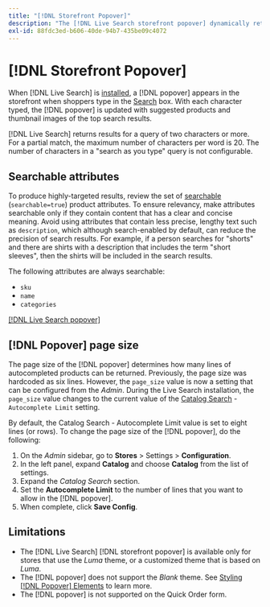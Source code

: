 ```yaml
---
title: "[!DNL Storefront Popover]"
description: "The [!DNL Live Search storefront popover] dynamically returns suggested products and thumbnails."
exl-id: 88fdc3ed-b606-40de-94b7-435be09c4072
---
```

# [!DNL Storefront Popover]

When [!DNL Live Search] is [installed](install.md), a [!DNL popover] appears in the storefront when shoppers type in the [Search](https://experienceleague.adobe.com/docs/commerce-admin/catalog/catalog/search/search.html#quick-search) box. With each character typed, the [!DNL popover] is updated with suggested products and thumbnail images of the top search results.

[!DNL Live Search] returns results for a query of two characters or more. For a partial match, the maximum number of characters per word is 20. The number of characters in a "search as you type" query is not configurable.

## Searchable attributes

To produce highly-targeted results, review the set of [searchable](https://experienceleague.adobe.com/docs/commerce-admin/catalog/product-attributes/product-attributes.html) (`searchable=true`) product attributes. To ensure relevancy, make attributes searchable only if they contain content that has a clear and concise meaning. Avoid using attributes that contain less precise, lengthy text such as `description`, which although search-enabled by default, can reduce the precision of search results. For example, if a person searches for "shorts" and there are shirts with a description that includes the term "short sleeves", then the shirts will be included in the search results.

The following attributes are always searchable:

* `sku`
* `name`
* `categories`

[[!DNL Live Search popover]](assets/storefront-search-as-you-type.png)

## [!DNL Popover] page size

The page size of the [!DNL popover] determines how many lines of autocompleted products can be returned. Previously, the page size was hardcoded as six lines. However, the `page_size` value is now a setting that can be configured from the *Admin*. During the Live Search installation, the `page_size` value changes to the current value of the [Catalog Search](https://experienceleague.adobe.com/docs/commerce-admin/config/catalog/catalog.html) - `Autocomplete Limit` setting.

 By default, the Catalog Search - Autocomplete Limit value is set to eight lines (or rows). To change the page size of the [!DNL popover], do the following:

1. On the *Admin* sidebar, go to **Stores** > Settings > **Configuration**.
1. In the left panel, expand **Catalog** and choose **Catalog** from the list of settings.
1. Expand the *Catalog Search* section.
1. Set the **Autocomplete Limit** to the number of lines that you want to allow in the [!DNL popover].
1. When complete, click **Save Config**.

## Limitations

* The [!DNL Live Search] [!DNL storefront popover] is available only for stores that use the *Luma* theme, or a customized theme that is based on *Luma*. 
* The [!DNL popover] does not support the *Blank* theme. See [Styling [!DNL Popover] Elements](storefront-popover-styling.md) to learn more.
* The [!DNL popover] is not supported on the Quick Order form.
